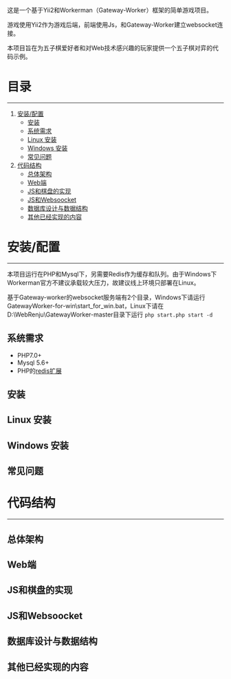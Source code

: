 这是一个基于Yii2和Workerman（Gateway-Worker）框架的简单游戏项目。

游戏使用Yii2作为游戏后端，前端使用Js，和Gateway-Worker建立websocket连接。

本项目旨在为五子棋爱好者和对Web技术感兴趣的玩家提供一个五子棋对弈的代码示例。

# 目录
-----

1. [安装/配置](#安装/配置)
   * [安装](#安装)
   * [系统需求](#系统需求)
   * [Linux 安装](#Linux-安装)
   * [Windows 安装](#Windows-安装)
   * [常见问题](#常见问题)
1. [代码结构](#代码结构)
   * [总体架构](#总体架构)
   * [Web端](#Web端)
   * [JS和棋盘的实现](#JS和棋盘的实现)
   * [JS和Websoocket](#JS和Websoocket)
   * [数据库设计与数据结构](#数据库设计与数据结构)
   * [其他已经实现的内容](#其他已经实现的内容)

# 安装/配置
-----

本项目运行在PHP和Mysql下，另需要Redis作为缓存和队列。由于Windows下Workerman官方不建议承载较大压力，故建议线上环境只部署在Linux。

基于Gateway-worker的websocket服务端有2个目录，Windows下请运行GatewayWorker-for-win\start_for_win.bat，Linux下请在D:\WebRenju\GatewayWorker-master目录下运行 `php start.php start -d`

## 系统需求
  * PHP7.0+
  * Mysql 5.6+
  * PHP的[redis扩展](https://github.com/phpredis/phpredis)

## 安装

## Linux 安装

## Windows 安装

## 常见问题


# 代码结构
-----

## 总体架构

## Web端

## JS和棋盘的实现

## JS和Websoocket

## 数据库设计与数据结构

## 其他已经实现的内容

